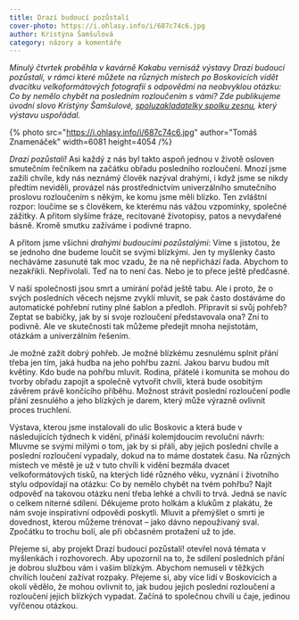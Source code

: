 ```yaml
---
title: Drazí budoucí pozůstalí
cover-photo: https://i.ohlasy.info/i/687c74c6.jpg
author: Kristýna Šamšulová
category: názory a komentáře
---
```


*Minulý čtvrtek proběhla v kavárně Kakabu vernisáž výstavy Drazí budoucí pozůstalí, v rámci které můžete na různých místech po Boskovicích vidět dvacítku velkoformátových fotografií s odpovědmi na neobvyklou otázku: Co by nemělo chybět na posledním rozloučením s vámi? Zde publikujeme úvodní slovo Kristýny Šamšulové, [spoluzakladatelky spolku zesnu](https://ohlasy.info/clanky/2023/02/smrtfest.html), který výstavu uspořádal.*

{% photo src="https://i.ohlasy.info/i/687c74c6.jpg" author="Tomáš Znamenáček" width=6081 height=4054 /%}

*Drazí pozůstalí\!* Asi každý z nás byl takto aspoň jednou v životě osloven smutečním řečníkem na začátku obřadu posledního rozloučení. Mnozí jsme zažili chvíle, kdy nás neznámý člověk nazýval drahými, i když jsme se nikdy předtím neviděli, provázel nás prostřednictvím univerzálního smutečního proslovu rozloučením s někým, ke komu jsme měli blízko. Ten zvláštní rozpor: loučíme se s člověkem, ke kterému nás vážou vzpomínky, společné zážitky. A přitom slyšíme fráze, recitované životopisy, patos a nevydařené básně. Kromě smutku zažíváme i podivné trapno.

A přitom jsme všichni *drahými budoucími pozůstalými*: Víme s jistotou, že se jednoho dne budeme loučit se svými blízkými. Jen ty myšlenky často necháváme zasunuté tak moc vzadu, že na ně nepřichází řada. Abychom to nezakřikli. Nepřivolali. Teď na to není čas. Nebo je to přece ještě předčasné.

V naší společnosti jsou smrt a umírání pořád ještě tabu. Ale i proto, že o svých posledních věcech nejsme zvyklí mluvit, se pak často dostáváme do automatické pohřební rutiny plné šablon a předloh. Připravit si svůj pohřeb? Zeptat se babičky, jak by si svoje rozloučení představovala ona? Zní to podivně. Ale ve skutečnosti tak můžeme předejít mnoha nejistotám, otázkám a univerzálním řešením.

Je možné zažít dobrý pohřeb. Je možné blízkému zesnulému splnit přání třeba jen tím, jaká hudba na jeho pohřbu zazní. Jakou barvu budou mít květiny. Kdo bude na pohřbu mluvit. Rodina, přátelé i komunita se mohou do tvorby obřadu zapojit a společně vytvořit chvíli, která bude osobitým závěrem právě končícího příběhu. Možnost strávit poslední rozloučení podle přání zesnulého a jeho blízkých je darem, který může výrazně ovlivnit proces truchlení.  
   
Výstava, kterou jsme instalovali do ulic Boskovic a která bude v následujících týdnech k vidění, přináší kolemjdoucím revoluční návrh: Mluvme se svými milými o tom, jak by si přáli, aby jejich poslední chvíle a poslední rozloučení vypadaly, dokud na to máme dostatek času. Na různých místech ve městě je už v tuto chvíli k vidění bezmála dvacet velkoformátových tisků, na kterých lidé různého věku, vyznání i životního stylu odpovídají na otázku: Co by nemělo chybět na tvém pohřbu? Najít odpověď na takovou otázku není třeba lehké a chvíli to trvá. Jedná se navíc o celkem niterné sdílení. Děkujeme proto holkám a klukům z plakátu, že nám svoje inspirativní odpovědi poskytli. Mluvit a přemýšlet o smrti je dovednost, kterou můžeme trénovat – jako dávno nepoužívaný sval. Zpočátku to trochu bolí, ale při občasném protažení už to jde. 

Přejeme si, aby projekt Drazí budoucí pozůstalí\! otevřel nová témata v myšlenkách i rozhovorech. Aby upozornil na to, že sdílení posledních přání je dobrou službou vám i vašim blízkým. Abychom nemuseli v těžkých chvílích loučení zažívat rozpaky. Přejeme si, aby více lidí v Boskovicích a okolí vědělo, že mohou ovlivnit to, jak budou jejich poslední rozloučení a rozloučení jejich blízkých vypadat. Začíná to společnou chvílí u čaje, jedinou vyřčenou otázkou.